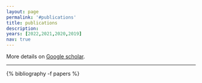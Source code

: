 ```yaml
---
layout: page
permalink: '#publications'
title: publications
description: 
years: [2022,2021,2020,2019]
nav: true
---
```


<div class="publications">
  More details on <a href="https://scholar.google.com/citations?user=DPt626YAAAAJ">Google scholar</a>.
  <hr>
  {% bibliography -f papers %}
</div>
